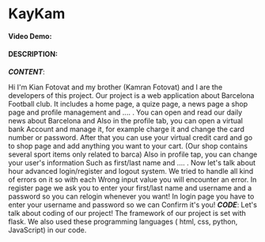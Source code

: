 # KayKam
#### Video Demo: <URL HERE>
#### DESCRIPTION:
***CONTENT***:

Hi I'm Kian Fotovat and my brother (Kamran Fotovat)
and I are the developers of this project.
Our project is a web application about Barcelona
Football club.
It includes a home page, a quize page, a news page
a shop page and profile management and .... .
You can open and read our daily news about Barcelona and
Also in the profile tab, you can open a virtual bank
Account and manage it, for example charge it and change
the card number or password.
After that you can use your virtual credit card and 
go to shop page and add anything you want to your cart.
(Our shop contains several sport items only related to barca)
Also in profile tap, you can change your user's information
Such as first/last name and .... .
Now let's talk about hour advanced login/register and logout 
system. We tried to handle all kind of errors on it so with each
Wrong input value you will encounter an error. In register page
we ask you to enter your first/last name and username and a password
so you can relogin whenever you want!
In login page you have to enter your username and password so we can 
Confirm it's you!
***CODE***:
Let's talk about coding of our project!
The framework of our project is set with flask.
We also used these programming languages ( html, css, python, JavaScript)
in our code. 
